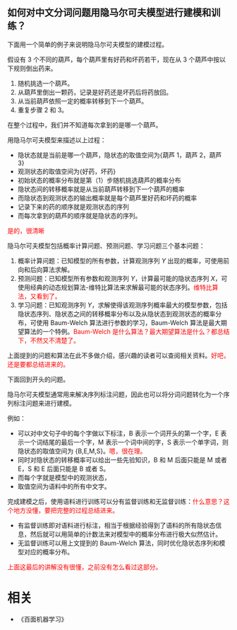

## 如何对中文分词问题用隐马尔可夫模型进行建模和训练？

下面用一个简单的例子来说明隐马尔可夫模型的建模过程。

假设有 3 个不同的葫芦，每个葫芦里有好药和坏药若干，现在从 3 个葫芦中按以下规则倒出药来。

1. 随机挑选一个葫芦。
2. 从葫芦里倒出一颗药，记录是好药还是坏药后将药放回。
3. 从当前葫芦依照一定的概率转移到下一个葫芦。
4. 重复步骤 2 和 3。

在整个过程中，我们并不知道每次拿到的是哪一个葫芦。

用隐马尔可夫模型来描述以上过程：

- 隐状态就是当前是哪一个葫芦，隐状态的取值空间为{葫芦 1，葫芦 2，葫芦 3}
- 观测状态的取值空间为{好药，坏药}
- 初始状态的概率分布就是第（1）步随机挑选葫芦的概率分布
- 隐状态间的转移概率就是从当前葫芦转移到下一个葫芦的概率
- 而隐状态到观测状态的输出概率就是每个葫芦里好药和坏药的概率
- 记录下来的药的顺序就是观测状态的序列
- 而每次拿到的葫芦的顺序就是隐状态的序列。

<span style="color:red;">是的，很清晰</span>

隐马尔可夫模型包括概率计算问题、预测问题、学习问题三个基本问题：

1. 概率计算问题：已知模型的所有参数，计算观测序列 $Y$ 出现的概率，可使用前向和后向算法求解。
2. 预测问题：已知模型所有参数和观测序列 $Y$，计算最可能的隐状态序列 $X$，可使用经典的动态规划算法-维特比算法来求解最可能的状态序列。<span style="color:red;">维特比算法，又看到了。</span>
3. 学习问题：已知观测序列 $Y$，求解使得该观测序列概率最大的模型参数，包括隐状态序列、隐状态之间的转移概率分布以及从隐状态到观测状态的概率分布，可使用 Baum-Welch 算法进行参数的学习，Baum-Welch 算法是最大期望算法的一个特例。<span style="color:red;">Baum-Welch 是什么算法？最大期望算法是什么？都总结下，不然又不清楚了。</span>


上面提到的问题和算法在此不多做介绍，感兴趣的读者可以查阅相关资料。<span style="color:red;">好吧，还是要都总结进来的。</span>

下面回到开头的问题。

隐马尔可夫模型通常用来解决序列标注问题，因此也可以将分词问题转化为一个序列标注问题来进行建模。

例如：

- 可以对中文句子中的每个字做以下标注，B 表示一个词开头的第一个字，E 表示一个词结尾的最后一个字，M 表示一个词中间的字，S 表示一个单字词，则隐状态的取值空间为 {B,E,M,S}。<span style="color:red;">嗯，很在理。</span>
- 同时对隐状态的转移概率可以给出一些先验知识，B 和 M 后面只能是 M 或者 E，S 和 E 后面只能是 B 或者 S。
- 而每个字就是模型中的观测状态，
- 取值空间为语料中的所有中文字。

完成建模之后，使用语料进行训练可以分有监督训练和无监督训练：<span style="color:red;">什么意思？这个地方没懂，要把完整的过程总结进来。</span>

- 有监督训练即对语料进行标注，相当于根据经验得到了语料的所有隐状态信息，然后就可以用简单的计数法来对模型中的概率分布进行极大似然估计。
- 无监督训练可以用上文提到的 Baum-Welch 算法，同时优化隐状态序列和模型对应的概率分布。

<span style="color:red;">上面这最后的讲解没有很懂，之前没有怎么看过这部分。</span>






# 相关

- 《百面机器学习》
